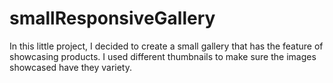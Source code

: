 # smallResponsiveGallery
In this little project, I decided to create a small gallery that has the feature of showcasing products. I used different thumbnails to make sure the images showcased have they variety. 
